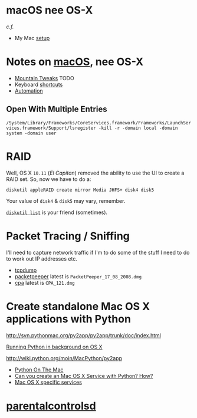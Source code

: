 # macOS nee OS-X


_c.f._

 * My Mac [setup](/mac_setup.md)


# Notes on [macOS](https://developer.apple.com/macos/), nee OS-X

 * [Mountain Tweaks](http://tweaksapp.com/app/mountain-tweaks/) TODO
 * Keyboard [shortcuts](http://support.apple.com/kb/HT1343)
 * [Automation](http://userautomation.com/automator-quick-start.html)

## Open With Multiple Entries

`/System/Library/Frameworks/CoreServices.framework/Frameworks/LaunchServices.framework/Support/lsregister -kill -r -domain local -domain system -domain user`

# RAID

Well, OS X `10.11` (_El Capitan_) removed the ability to use the UI to create a RAID set.
So, now we have to do a:

`diskutil appleRAID create mirror Media JHFS+ disk4 disk5`

Your value of `disk4` & `disk5` may vary, remember.

[`diskutil list`](https://developer.apple.com/legacy/library/documentation/Darwin/Reference/ManPages/man8/diskutil.8.html) is your friend (sometimes).


# Packet Tracing / Sniffing

I'll need to capture network traffic if I'm to do some of the stuff I need to do to work out IP addresses etc.

 * [tcpdump]
 * [packetpeeper] latest is `PacketPeeper_17_08_2008.dmg`
 * [cpa] latest is `CPA_121.dmg`

# Create standalone Mac OS X applications with Python

http://svn.pythonmac.org/py2app/py2app/trunk/doc/index.html

[Running Python in background on OS X](http://stackoverflow.com/questions/9522324)

http://wiki.python.org/moin/MacPython/py2app

 * [Python On The Mac](http://www.python.org/getit/mac/)
 * [Can you create an Mac OS X Service with Python? How?](http://stackoverflow.com/questions/5527899)
 * [Mac OS X specific services](http://docs.python.org/library/mac.html)



[tcpdump]: http://support.apple.com/kb/ht3994
[packetpeeper]: http://packetpeeper.sourceforge.net/
[cpa]: http://www.tastycocoabytes.com/cpa/

# [parentalcontrolsd](./parentalcontrolsd.md)